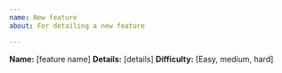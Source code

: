 ```yaml
---
name: New feature
about: For detailing a new feature

---
```


**Name:** [feature name]
**Details:** [details]
**Difficulty:** [Easy, medium, hard]
